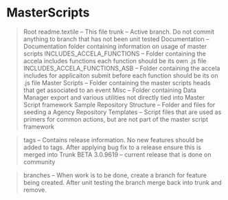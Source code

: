 # MasterScripts

>Root
readme.textile – This file
>trunk – Active branch. Do not commit anything to branch that has not been unit tested
>Documentation – Documentation folder containing information on usage of master scripts
>INCLUDES_ACCELA_FUNCTIONS – Folder containing the accela includes functions each function should be its own .js file
>INCLUDES_ACCELA_FUNCTIONS_ASB – Folder containing the accela includes for applicaiton submit before each function should be its on .js file
>Master Scripts – Folder containing the master scripts heads that get associated to an event
>Misc – Folder containing Data Manager export and various utilities not directly tied into Master Script framework
>Sample Repository Structure – Folder and files for seeding a Agency Repository
>Templates – Script files that are used as primers for common actions, but are not part of the master script framework

>tags – Contains release information. No new features should be added to tags. After applying bug fix to a release ensure this is merged into Trunk
> BETA 3.0.9619 – current release that is done on community

>branches – When work is to be done, create a branch for feature being created. After unit testing the branch merge back into trunk and remove.
